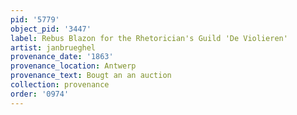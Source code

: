 ```yaml
---
pid: '5779'
object_pid: '3447'
label: Rebus Blazon for the Rhetorician's Guild 'De Violieren'
artist: janbrueghel
provenance_date: '1863'
provenance_location: Antwerp
provenance_text: Bougt an an auction
collection: provenance
order: '0974'
---
```


